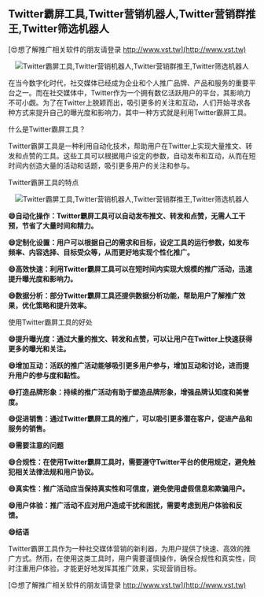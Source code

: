 ## **Twitter霸屏工具,Twitter营销机器人,Twitter营销群推王,Twitter筛选机器人**

[😍想了解推广相关软件的朋友请登录 http://www.vst.tw](http://www.vst.tw)

 <center><img src="https://vst.tw/MP4/tuiguang/png/4.png" alt="Twitter霸屏工具,Twitter营销机器人,Twitter营销群推王,Twitter筛选机器人"></center>

在当今数字化时代，社交媒体已经成为企业和个人推广品牌、产品和服务的重要平台之一。而在社交媒体中，Twitter作为一个拥有数亿活跃用户的平台，其影响力不可小觑。为了在Twitter上脱颖而出，吸引更多的关注和互动，人们开始寻求各种方式来提升自己的曝光度和影响力，其中一种方式就是利用Twitter霸屏工具。

什么是Twitter霸屏工具？

Twitter霸屏工具是一种利用自动化技术，帮助用户在Twitter上实现大量推文、转发和点赞的工具。这些工具可以根据用户设定的参数，自动发布和互动，从而在短时间内创造大量的活动和话题，吸引更多用户的关注和参与。

Twitter霸屏工具的特点

 <center><img src="https://vst.tw/MP4/tuiguang/png/2.png" alt="Twitter霸屏工具,Twitter营销机器人,Twitter营销群推王,Twitter筛选机器人"></center>

**😄自动化操作：Twitter霸屏工具可以自动发布推文、转发和点赞，无需人工干预，节省了大量时间和精力。**

**😄定制化设置：用户可以根据自己的需求和目标，设定工具的运行参数，如发布频率、内容选择、目标受众等，从而更好地实现个性化推广。**

**😄高效快速：利用Twitter霸屏工具可以在短时间内实现大规模的推广活动，迅速提升曝光度和影响力。**

**😄数据分析：部分Twitter霸屏工具还提供数据分析功能，帮助用户了解推广效果，优化策略和提升效率。**

使用Twitter霸屏工具的好处

**😄提升曝光度：通过大量的推文、转发和点赞，可以让用户在Twitter上快速获得更多的曝光和关注。**

**😄增加互动：活跃的推广活动能够吸引更多用户参与，增加互动和讨论，进而提升用户的参与度和黏性。**

**😄打造品牌形象：持续的推广活动有助于塑造品牌形象，增强品牌认知度和美誉度。**

**😄促进销售：通过Twitter霸屏工具的推广，可以吸引更多潜在客户，促进产品和服务的销售。**

**😄需要注意的问题**

**😄合规性：在使用Twitter霸屏工具时，需要遵守Twitter平台的使用规定，避免触犯相关法律法规和用户协议。**

**😄真实性：推广活动应当保持真实性和可信度，避免使用虚假信息和欺骗用户。**

**😄用户体验：推广活动不应对用户造成干扰和困扰，需要考虑到用户体验和反馈。**

**😄结语**

Twitter霸屏工具作为一种社交媒体营销的新利器，为用户提供了快速、高效的推广方式。然而，在使用这类工具时，用户需要谨慎操作，确保合规性和真实性，同时注重用户体验，才能更好地发挥其推广效果，实现营销目标。

[😍想了解推广相关软件的朋友请登录 http://www.vst.tw](http://www.vst.tw)



